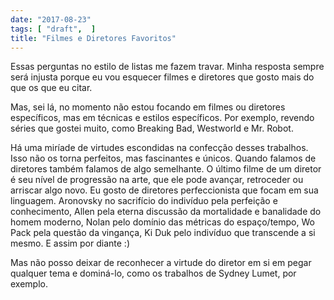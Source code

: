 ```yaml
---
date: "2017-08-23"
tags: [ "draft",  ]
title: "Filmes e Diretores Favoritos"
---
```

Essas perguntas no estilo de listas me fazem travar. Minha resposta sempre será injusta porque eu vou esquecer filmes e diretores que gosto mais do que os que eu citar. 

Mas, sei lá, no momento não estou focando em filmes ou diretores específicos, mas em técnicas e estilos específicos. Por exemplo, revendo séries que gostei muito, como Breaking Bad, Westworld e Mr. Robot. 

Há uma miríade de virtudes escondidas na confecção desses trabalhos. Isso não os torna perfeitos, mas fascinantes e únicos. Quando falamos de diretores também falamos de algo semelhante. O último filme de um diretor é seu nível de progressão na arte, que ele pode avançar, retroceder ou arriscar algo novo. Eu gosto de diretores perfeccionista que focam em sua linguagem. Aronovsky no sacrifício do indivíduo pela perfeição e conhecimento, Allen pela eterna discussão da mortalidade e banalidade do homem moderno, Nolan pelo domínio das métricas do espaço/tempo, Wo Pack pela questão da vingança, Ki Duk pelo indivíduo que transcende a si mesmo. E assim por diante :) 

Mas não posso deixar de reconhecer a virtude do diretor em si em pegar qualquer tema e dominá-lo, como os trabalhos de Sydney Lumet, por exemplo.
